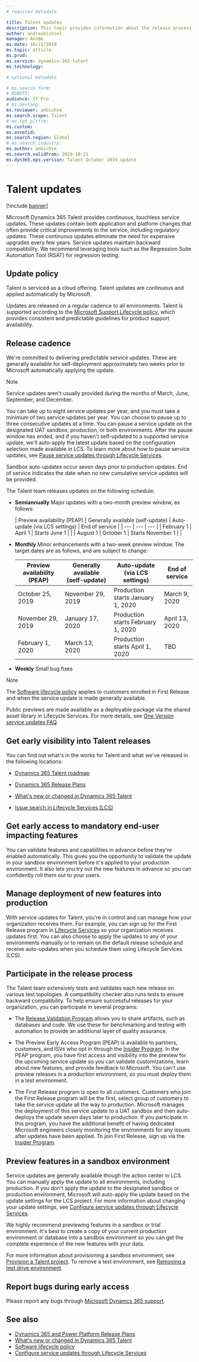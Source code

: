 ```yaml
---
# required metadata

title: Talent updates
description: This topic provides information about the release process and cadence for Microsoft Dynamics 365 Talent.
author: andreabichsel
manager: AnnBe
ms.date: 10/21/2019
ms.topic: article
ms.prod: 
ms.service: dynamics-365-talent
ms.technology: 

# optional metadata

# ms.search.form: 
# ROBOTS: 
audience: IT Pro
# ms.devlang: 
ms.reviewer: anbichse
ms.search.scope: Talent
# ms.tgt_pltfrm: 
ms.custom: 
ms.assetid: 
ms.search.region: Global
# ms.search.industry: 
ms.author: anbichse
ms.search.validFrom: 2019-10-21
ms.dyn365.ops.version: Talent October 2019 update
---
```


# Talent updates

[!include [banner](includes/banner.md)]

Microsoft Dynamics 365 Talent provides continuous, touchless service updates. These updates contain both application and platform changes that often provide critical improvements to the service, including regulatory updates. These continuous updates eliminate the need for expensive upgrades every few years. Service updates maintain backward compatibility. We recommend leveraging tools such as the Regression Suite Automation Tool (RSAT) for regression testing.

## Update policy

Talent is serviced as a cloud offering. Talent updates are continuous and applied automatically by Microsoft.

Updates are released on a regular cadence to all environments. Talent is supported according to the [Microsoft Support Lifecycle policy](https://support.microsoft.com/gp/lifecycle#gp/OSSLpolicy "Microsoft Support Lifecycle"), which provides consistent and predictable guidelines for product support availability.

## Release cadence

We're committed to delivering predictable service updates. These are generally available for self-deployment approximately two weeks prior to Microsoft automatically applying the update. 

> [!NOTE] 
> Service updates aren't usually provided during the months of March, June, September, and December.

You can take up to eight service updates per year, and you must take a minimum of two service updates per year. You can choose to pause up to three consecutive updates at a time. You can pause a service update on the designated UAT sandbox, production, or both environments. After the pause window has ended, and if you haven't self-updated to a supported service update, we'll auto-apply the latest update based on the configuration selection made available in LCS. To learn more about how to pause service updates, see [Pause service updates through Lifecycle Services](https://docs.microsoft.com/dynamics365/unified-operations/dev-itpro/lifecycle-services/pause-service-updates).

Sandbox auto-updates occur seven days prior to production updates. End of service indicates the date when no new cumulative service updates will be provided.

The Talent team releases updates on the following schedule:

- **Semiannually**   Major updates with a two-month preview window, as follows:

  | Preview availability (PEAP) | Generally available (self-update) | Auto-update (via LCS settings) | End of service |
  | --- | --- | --- |
  | February 1 | April 1 | Starts June 1 | |
  | August 1 | October 1 | Starts November 1 | |
  
- **Monthly**   Minor enhancements with a two-week preview window. The target dates are as follows, and are subject to change:

  | Preview availability (PEAP) | Generally available (self-update) | Auto-update (via LCS settings) | End of service |
  | --- | --- | --- | --- |
  | October 25, 2019 | November 29, 2019 | Production starts January 1, 2020 | March 9, 2020 |
  | November 29, 2019 | January 17, 2020 | Production starts February 1, 2020 | April 13, 2020 |
  | February 1, 2020 | March 13, 2020 | Production starts April 1, 2020 | TBD |

- **Weekly**   Small bug fixes

> [!NOTE]
> The [Software lifecycle policy](../../dev-itpro/migration-upgrade/versions-update-policy.md) applies to customers enrolled in First Release and when the service update is made generally available.

Public previews are made available as a deployable package via the shared asset library in Lifecycle Services. For more details, see [One Version service updates FAQ](one-version.md).

## Get early visibility into Talent releases

You can find out what's in the works for Talent and what we've released in the following locations:

- [Dynamics 365 Talent roadmap](https://dynamics.microsoft.com/en-us/roadmap/talent/)

- [Dynamics 365 Release Plans](https://docs.microsoft.com/dynamics365/release-plans/)

- [What's new or changed in Dynamics 365 Talent](https://docs.microsoft.com/en-us/dynamics365/talent/whats-new)

- [Issue search in Lifecycle Services (LCS)](https://docs.microsoft.com/en-us/dynamics365/fin-ops-core/dev-itpro/lifecycle-services/issue-search-lcs)

## Get early access to mandatory end-user impacting features

You can validate features and capabilities in advance before they're enabled automatically. This gives you the opportunity to validate the update in your sandbox environment before it's applied to your production environment. It also lets you try out the new features in advance so you can confidently roll them out to your users.

## Manage deployment of new features into production

With service updates for Talent, you're in control and can manage how your organization receives them. For example, you can sign up for the First Release program in [Lifecycle Services](https://lcs.dynamics.com/Logon/Index) so your organization receives updates first. You can also choose to apply the updates to any of your environments manually or to remain on the default release schedule and receive auto-updates when you schedule them using Lifecycle Services (LCS).

## Participate in the release process

The Talent team extensively tests and validates each new release on various test topologies. A compatibility checker also runs tests to ensure backward compatibility. To help ensure successful releases for your organization, you can participate in several programs:

- The [Release Validation Program](https://forms.office.com/Pages/ResponsePage.aspx?id=v4j5cvGGr0GRqy180BHbR56j8lZs0FdAvwT75_WNFyxUQVdKVkVORjVDNloxTEkwS1JUSUxWN1pSWi4u) allows you to share artifacts, such as databases and code. We use these for benchmarking and testing with automation to provide an additional layer of quality assurance.

- The Preview Early Access Program (PEAP) is available to partners, customers, and ISVs who opt in through the [Insider Program](https://experience.dynamics.com/). In the PEAP program, you have first access and visibility into the preview for the upcoming service update so you can validate customizations, learn about new features, and provide feedback to Microsoft. You can't use preview releases in a production environment, so you must deploy them in a test environment.

- The First Release program is open to all customers. Customers who join the First Release program will be the first, select group of customers to take the service update all the way to production. Microsoft manages the deployment of this service update to a UAT sandbox and then auto-deploys the update seven days later to production. If you participate in this program, you have the additional benefit of having dedicated Microsoft engineers closely monitoring the environments for any issues after updates have been applied. To join First Release, sign up via the [Insider Program](https://experience.dynamics.com/).  

## Preview features in a sandbox environment

Service updates are generally available though the action center in LCS. You can manually apply the update to all environments, including production. If you don't apply the update to the designated sandbox or production environment, Microsoft will auto-apply the update based on the update settings for the LCS project. For more information about changing your update settings, see [Configure service updates through Lifecycle Services](https://docs.microsoft.com/dynamics365/unified-operations/dev-itpro/lifecycle-services/configure-service-updates).

We highly recommend previewing features in a sandbox or trial environment. It's best to create a copy of your current production environment or database into a sandbox environment so you can get the complete experience of the new features with your data.

For more information about provisioning a sandbox environment, see [Provision a Talent project](provisioning-talent.md#provision-a-talent-project). To remove a test environment, see [Removing a test drive environment](remove-talent-environment.md#removing-a-test-drive-environment). 

## Report bugs during early access

Please report any bugs through [Microsoft Dynamcs 365 support](https://dynamics.microsoft.com/support/).

## See also

- [Dynamics 365 and Power Platform Release Plans](https://docs.microsoft.com/dynamics365/release-plans)
- [What's new or changed in Dynamics 365 Talent](https://docs.microsoft.com/dynamics365/talent/whats-new)
- [Software lifecycle policy](../../dev-itpro/migration-upgrade/versions-update-policy.md)
- [Configure service updates through Lifecycle Services](https://docs.microsoft.com/dynamics365/unified-operations/dev-itpro/lifecycle-services/configure-service-updates)

